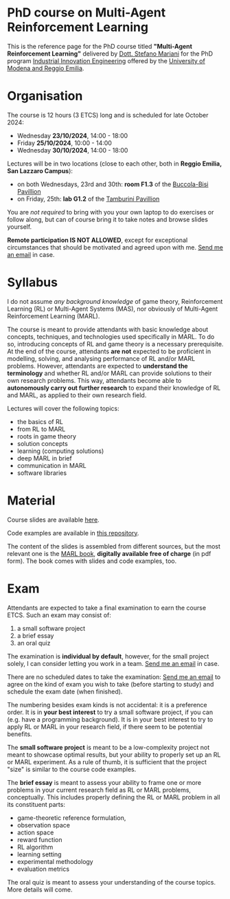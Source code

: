 # PhD course on Multi-Agent Reinforcement Learning

This is the reference page 
for the PhD course titled 
  **"Multi-Agent Reinforcement Learning"** 
delivered by [Dott. Stefano Mariani](https://smarianimore.github.io/) 
for the PhD program [Industrial Innovation Engineering](http://www.iii.unimore.it/site/home.html) 
offered by the [University of Modena and Reggio Emilia](https://www.unimore.it/it). 

# Organisation

The course is 12 hours (3 ETCS) long 
and is scheduled for late October 2024:
 - Wednesday   **23/10/2024**,  14:00 - 18:00
 - Friday  **25/10/2024**,  10:00 - 14:00
 - Wednesday  **30/10/2024**,  14:00 - 18:00

Lectures will be in two locations 
(close to each other, both in **Reggio Emilia, San Lazzaro Campus**):
 - on both Wednesdays, 23rd and 30th:   **room F1.3** of the [Buccola-Bisi Pavillion](https://maps.app.goo.gl/B7RUghyqtGYQMbc69)
 - on Friday, 25th:  **lab G1.2** of the [Tamburini Pavillion](https://maps.app.goo.gl/88nZ1KWApgovJiuY9)

You are *not required* to bring with you your own laptop 
to do exercises or follow along, 
but can of course bring it 
to take notes and browse slides yourself.

**Remote participation IS NOT ALLOWED**, 
except for exceptional circumstances that should be motivated and agreed upon with me. 
[Send me an email](mailto:stefano.mariani@unimore.it) in case.

# Syllabus

I do not assume *any background knowledge* of 
game theory, 
Reinforcement Learning (RL) 
or Multi-Agent Systems (MAS), 
nor obviously of Multi-Agent Reinforcement Learning (MARL). 

The course is meant to provide attendants 
with basic knowledge about 
concepts, techniques, and technologies 
used specifically in MARL. 
To do so, introducing concepts of RL and game theory 
is a necessary prerequisite. 
At the end of the course, 
attendants **are not** expected to be proficient 
in modelling, solving, and analysing performance 
of RL and/or MARL problems. 
However, attendants are expected to 
**understand the terminology** 
and whether RL and/or MARL can provide solutions to their own research problems. 
This way, attendants become able to 
**autonomously carry out further research** 
to expand their knowledge of RL and MARL, 
as applied to their own research field.

Lectures will cover the following topics:
 - the basics of RL
 - from RL to MARL
 - roots in game theory
 - solution concepts
 - learning (computing solutions)
 - deep MARL in brief
 - communication in MARL
 - software libraries

# Material

Course slides are available [here](https://unimore365-my.sharepoint.com/:p:/g/personal/s_mariani_unimore_it/EaifxsY-xBVEr_C-_lx3JLkB4CyM3s2y9SF6kdTrPPP9mw?e=kLp0sc).

Code examples are available in [this repository](https://github.com/smarianimore/2023-dai-marl-lab). 
 
The content of the slides is assembled from different sources, 
but the most relevant one is the [MARL book](https://www.marl-book.com/), 
**digitally available free of charge** 
 (in pdf form). 
The book comes with slides 
and code examples, too. 

# Exam

Attendants are expected to take a final examination to earn the course ETCS. 
Such an exam may consist of: 
 1. a small software project
 2. a brief essay
 3. an oral quiz

The examination is **individual by default**, 
however, for the small project solely, 
I can consider letting you work in a team. 
[Send me an email](mailto:stefano.mariani@unimore.it) in case.

There are no scheduled dates to take the examination: 
[Send me an email](mailto:stefano.mariani@unimore.it) to 
agree on the kind of exam you wish to take (before starting to study) 
and schedule the exam date (when finished). 

The numbering besides exam kinds is not accidental: 
it is a preference order. 
It is in **your best interest** to 
try a small software project, 
if you can (e.g. have a programming background). 
It is in your best interest to 
try to apply RL or MARL in your research field, 
if there seem to be potential benefits. 

The **small software project** is meant to be 
a low-complexity project 
not meant to showcase optimal results, 
but your ability to properly set up an RL or MARL experiment. 
As a rule of thumb, 
it is sufficient that the project "size" 
is similar to the course code examples. 

The **brief essay** is meant to 
assess your ability to frame one or more problems 
in your current research field 
as RL or MARL problems, 
conceptually. 
This includes properly defining the RL or MARL problem 
in all its constituent parts: 
 - game-theoretic reference formulation, 
 - observation space 
 - action space 
 - reward function 
 - RL algorithm 
 - learning setting 
 - experimental methodology 
 - evaluation metrics 

The oral quiz is meant to 
assess your understanding of the course topics. 
More details will come. 
